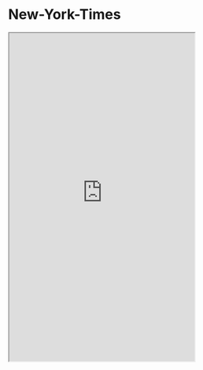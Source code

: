 # New-York-Times

<iframe width='377' height='667' src='https://xd.adobe.com/embed/7d568d15-7b69-49a0-be04-e016aa1b73c3, frameborder='0'/>

<img src='https://xd.adobe.com/view/7d568d15-7b69-49a0-be04-e016aa1b73c3' title='Video Walkthrough' width='' alt='Video Walkthrough' />

<img src='https://xd.adobe.com/view/7d568d15-7b69-49a0-be04-e016aa1b73c3/' title='Video Walkthrough' width='' alt='Video Walkthrough' />
